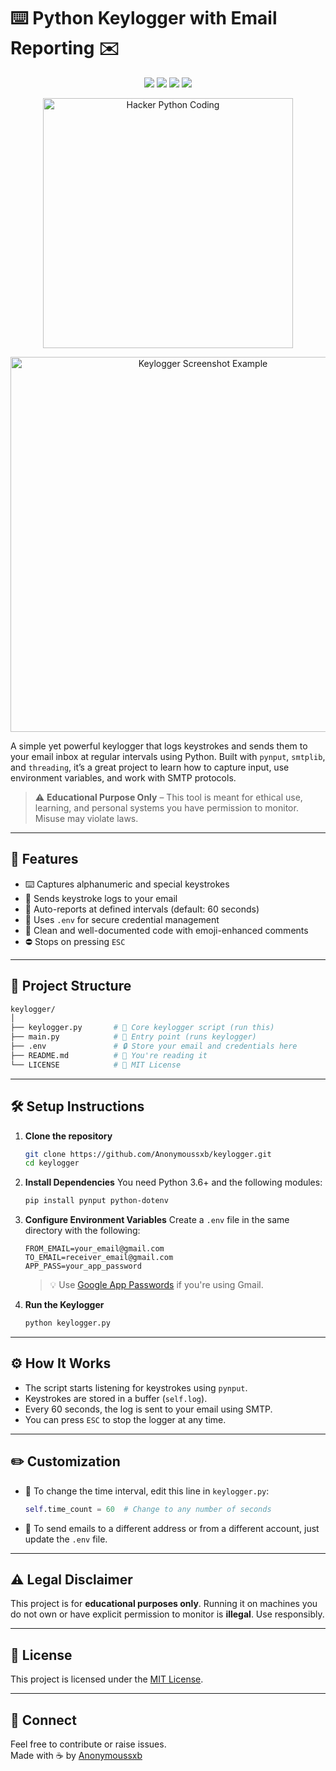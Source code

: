 # ⌨️ Python Keylogger with Email Reporting ✉️

<p align="center">
  <img src="https://img.shields.io/badge/Python-3.6+-blue?logo=python" />
  <img src="https://img.shields.io/badge/License-MIT-green?logo=opensourceinitiative" />
  <img src="https://img.shields.io/badge/Platform-Windows%20%7C%20Linux-lightgrey?logo=windows" />
  <img src="https://img.shields.io/badge/Status-Active-brightgreen?logo=github" />
</p>

<p align="center">
  <img src="https://media3.giphy.com/media/o6TTJ6ak4A97a/giphy.gif" width="400" alt="Hacker Python Coding">
</p>



<p align="center">
  <img src="https://i.imgur.com/k5jYKVI.png" width="600" alt="Keylogger Screenshot Example">
</p>



A simple yet powerful keylogger that logs keystrokes and sends them to your email inbox at regular intervals using Python. Built with `pynput`, `smtplib`, and `threading`, it’s a great project to learn how to capture input, use environment variables, and work with SMTP protocols.

> ⚠️ **Educational Purpose Only** – This tool is meant for ethical use, learning, and personal systems you have permission to monitor. Misuse may violate laws.

---

## 🚀 Features

- ⌨️ Captures alphanumeric and special keystrokes  
- 📩 Sends keystroke logs to your email  
- 🔁 Auto-reports at defined intervals (default: 60 seconds)  
- 🔧 Uses `.env` for secure credential management  
- 🧠 Clean and well-documented code with emoji-enhanced comments  
- ⛔ Stops on pressing `ESC`  

---

## 📂 Project Structure

```bash
keylogger/
│
├── keylogger.py       # 🔑 Core keylogger script (run this)
├── main.py            # 🚀 Entry point (runs keylogger)
├── .env               # 🔒 Store your email and credentials here
├── README.md          # 📘 You're reading it
└── LICENSE            # 📜 MIT License
```

---

## 🛠️ Setup Instructions

1. **Clone the repository**

   ```bash
   git clone https://github.com/Anonymoussxb/keylogger.git
   cd keylogger
   ```

2. **Install Dependencies**
   You need Python 3.6+ and the following modules:

   ```bash
   pip install pynput python-dotenv
   ```

3. **Configure Environment Variables**
   Create a `.env` file in the same directory with the following:

   ```env
   FROM_EMAIL=your_email@gmail.com
   TO_EMAIL=receiver_email@gmail.com
   APP_PASS=your_app_password
   ```

   > 💡 Use [Google App Passwords](https://support.google.com/accounts/answer/185833) if you're using Gmail.

4. **Run the Keylogger**

   ```bash
   python keylogger.py
   ```

---

## ⚙️ How It Works

* The script starts listening for keystrokes using `pynput`.
* Keystrokes are stored in a buffer (`self.log`).
* Every 60 seconds, the log is sent to your email using SMTP.
* You can press `ESC` to stop the logger at any time.

---

## ✏️ Customization

* 🔁 To change the time interval, edit this line in `keylogger.py`:

  ```python
  self.time_count = 60  # Change to any number of seconds
  ```

* 📧 To send emails to a different address or from a different account, just update the `.env` file.

---

## ⚠️ Legal Disclaimer

This project is for **educational purposes only**. Running it on machines you do not own or have explicit permission to monitor is **illegal**. Use responsibly.

---

## 📄 License

This project is licensed under the [MIT License](LICENSE).

---

## 💬 Connect

Feel free to contribute or raise issues.  
Made with ☕ by [Anonymoussxb](https://github.com/Anonymoussxb)

